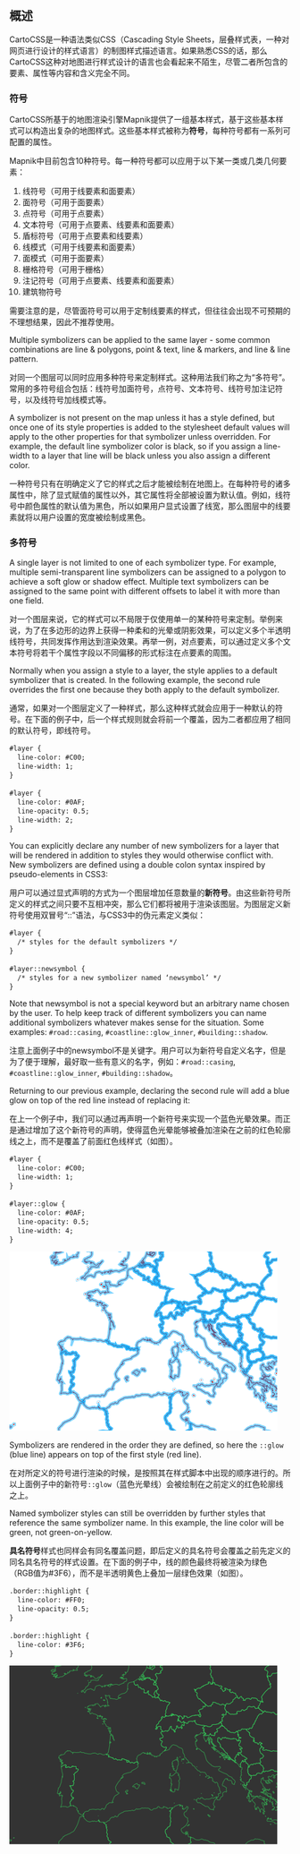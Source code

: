 ## 概述

CartoCSS是一种语法类似CSS（Cascading Style Sheets，层叠样式表，一种对网页进行设计的样式语言）的制图样式描述语言。如果熟悉CSS的话，那么CartoCSS这种对地图进行样式设计的语言也会看起来不陌生，尽管二者所包含的要素、属性等内容和含义完全不同。

### 符号

CartoCSS所基于的地图渲染引擎Mapnik提供了一组基本样式，基于这些基本样式可以构造出复杂的地图样式。这些基本样式被称为**符号**，每种符号都有一系列可配置的属性。

Mapnik中目前包含10种符号。每一种符号都可以应用于以下某一类或几类几何要素：

1.	线符号（可用于线要素和面要素）
2.	面符号（可用于面要素）
3.	点符号（可用于点要素）
4.	文本符号（可用于点要素、线要素和面要素）
5.	盾标符号（可用于点要素和线要素）
6.	线模式（可用于线要素和面要素）
7.	面模式（可用于面要素）
8.	栅格符号（可用于栅格）
9.	注记符号（可用于点要素、线要素和面要素）
10.	建筑物符号


需要注意的是，尽管面符号可以用于定制线要素的样式，但往往会出现不可预期的不理想结果，因此不推荐使用。

Multiple symbolizers can be applied to the same layer - some common combinations are line & polygons, point & text, line & markers, and line & line pattern.

对同一个图层可以同时应用多种符号来定制样式。这种用法我们称之为“多符号”。常用的多符号组合包括：线符号加面符号，点符号、文本符号、线符号加注记符号，以及线符号加线模式等。

A symbolizer is not present on the map unless it has a style defined, but once one of its style properties is added to the stylesheet default values will apply to the other properties for that symbolizer unless overridden. For example, the default line symbolizer color is black, so if you assign a line-width to a layer that line will be black unless you also assign a different color.

一种符号只有在明确定义了它的样式之后才能被绘制在地图上。在每种符号的诸多属性中，除了显式赋值的属性以外，其它属性将全部被设置为默认值。例如，线符号中颜色属性的默认值为黑色，所以如果用户显式设置了线宽，那么图层中的线要素就将以用户设置的宽度被绘制成黑色。

### 多符号

A single layer is not limited to one of each symbolizer type. For example, multiple semi-transparent line symbolizers can be assigned to a polygon to achieve a soft glow or shadow effect. Multiple text symbolizers can be assigned to the same point with different offsets to label it with more than one field.

对一个图层来说，它的样式可以不局限于仅使用单一的某种符号来定制。举例来说，为了在多边形的边界上获得一种柔和的光晕或阴影效果，可以定义多个半透明线符号，共同发挥作用达到渲染效果。再举一例，对点要素，可以通过定义多个文本符号将若干个属性字段以不同偏移的形式标注在点要素的周围。

Normally when you assign a style to a layer, the style applies to a default symbolizer that is created. In the following example, the second rule overrides the first one because they both apply to the default symbolizer.

通常，如果对一个图层定义了一种样式，那么这种样式就会应用于一种默认的符号。在下面的例子中，后一个样式规则就会将前一个覆盖，因为二者都应用了相同的默认符号，即线符号。


	#layer {
	  line-color: #C00;
	  line-width: 1;
	}
	
	#layer {
	  line-color: #0AF;
	  line-opacity: 0.5;
	  line-width: 2;
	}

You can explicitly declare any number of new symbolizers for a layer that will be rendered in addition to styles they would otherwise conflict with. New symbolizers are defined using a double colon syntax inspired by pseudo-elements in CSS3:

用户可以通过显式声明的方式为一个图层增加任意数量的**新符号**。由这些新符号所定义的样式之间只要不互相冲突，那么它们都将被用于渲染该图层。为图层定义新符号使用双冒号“::”语法，与CSS3中的伪元素定义类似：


	#layer {
	  /* styles for the default symbolizers */
	}
	
	#layer::newsymbol {
	  /* styles for a new symbolizer named ‘newsymbol’ */
	}

Note that newsymbol is not a special keyword but an arbitrary name chosen by the user. To help keep track of different symbolizers you can name additional symbolizers whatever makes sense for the situation. Some examples: `#road::casing`, `#coastline::glow_inner`, `#building::shadow`.

注意上面例子中的newsymbol不是关键字。用户可以为新符号自定义名字，但是为了便于理解，最好取一些有意义的名字，例如：`#road::casing`, `#coastline::glow_inner`, `#building::shadow`。

Returning to our previous example, declaring the second rule will add a blue glow on top of the red line instead of replacing it:

在上一个例子中，我们可以通过再声明一个新符号来实现一个蓝色光晕效果。而正是通过增加了这个新符号的声明，使得蓝色光晕能够被叠加渲染在之前的红色轮廓线之上，而不是覆盖了前面红色线样式（如图）。

	#layer {
	  line-color: #C00;
	  line-width: 1;
	}
	
	#layer::glow {
	  line-color: #0AF;
	  line-opacity: 0.5;
	  line-width: 4;
	}

![](symbolizer-1.png)

Symbolizers are rendered in the order they are defined, so here the `::glow` (blue line) appears on top of the first style (red line).

在对所定义的符号进行渲染的时候，是按照其在样式脚本中出现的顺序进行的。所以上面例子中的新符号`::glow`（蓝色光晕线）会被绘制在之前定义的红色轮廓线之上。

Named symbolizer styles can still be overridden by further styles that reference the same symbolizer name. In this example, the line color will be green, not green-on-yellow.

**具名符号**样式也同样会有同名覆盖问题，即后定义的具名符号会覆盖之前先定义的同名具名符号的样式设置。在下面的例子中，线的颜色最终将被渲染为绿色（RGB值为#3F6），而不是半透明黄色上叠加一层绿色效果（如图）。

	.border::highlight {
	  line-color: #FF0;
	  line-opacity: 0.5;
	}
	
	.border::highlight {
	  line-color: #3F6;
	}

![](symbolizer-2.png)

